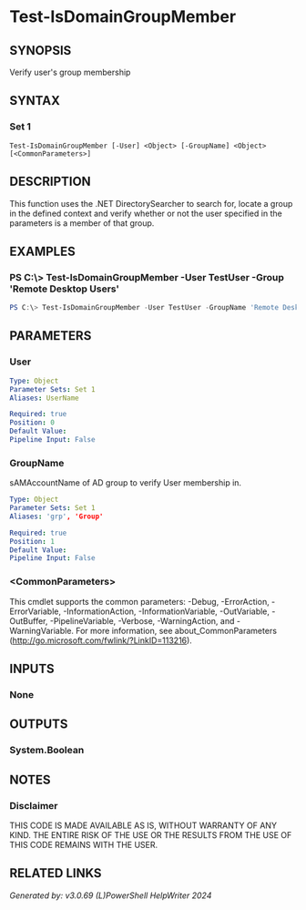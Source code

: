 ﻿# Test-IsDomainGroupMember

## SYNOPSIS
Verify user's group membership

## SYNTAX

### Set 1
```
Test-IsDomainGroupMember [-User] <Object> [-GroupName] <Object> [<CommonParameters>]
```

## DESCRIPTION
This function uses the .NET DirectorySearcher to search for, locate a group in the defined context and verify whether or not the user specified in the parameters is a member of that group.

## EXAMPLES

### PS C:\\\> Test-IsDomainGroupMember -User TestUser -Group 'Remote Desktop Users'

```powershell
PS C:\> Test-IsDomainGroupMember -User TestUser -GroupName 'Remote Desktop Users'
```

## PARAMETERS

### User


```yaml
Type: Object
Parameter Sets: Set 1
Aliases: UserName

Required: true
Position: 0
Default Value: 
Pipeline Input: False
```

### GroupName
sAMAccountName of AD group to verify User membership in.

```yaml
Type: Object
Parameter Sets: Set 1
Aliases: 'grp', 'Group'

Required: true
Position: 1
Default Value: 
Pipeline Input: False
```

### \<CommonParameters\>
This cmdlet supports the common parameters: -Debug, -ErrorAction, -ErrorVariable, -InformationAction, -InformationVariable, -OutVariable, -OutBuffer, -PipelineVariable, -Verbose, -WarningAction, and -WarningVariable. For more information, see about_CommonParameters (http://go.microsoft.com/fwlink/?LinkID=113216).

## INPUTS

### None


## OUTPUTS

### System.Boolean


## NOTES

### Disclaimer
THIS CODE IS MADE AVAILABLE AS IS, WITHOUT WARRANTY OF ANY KIND.  THE ENTIRE RISK OF THE USE OR THE RESULTS FROM THE USE OF THIS CODE REMAINS WITH THE USER.

## RELATED LINKS


*Generated by: v3.0.69 (L)PowerShell HelpWriter 2024*
